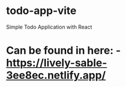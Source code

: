 # todo-app-vite
Simple Todo Application with React


# Can be found in here: - https://lively-sable-3ee8ec.netlify.app/

